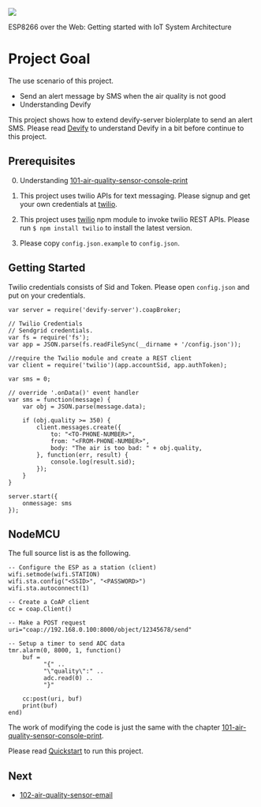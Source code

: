![](http://res.cloudinary.com/jollen/image/upload/h_110/v1455862763/devify-logo_rh63vl.png)

ESP8266 over the Web: Getting started with IoT System Architecture

# Project Goal

The use scenario of this project.

* Send an alert message by SMS when the air quality is not good
* Understanding Devify

This project shows how to extend devify-server biolerplate to send an alert SMS. Please read [Devify](https://github.com/DevifyPlatform/devify-server/blob/master/README.md) to understand Devify in a bit before continue to this project.

## Prerequisites

0. Understanding [101-air-quality-sensor-console-print](../101-air-quality-sensor-console-print)

1. This project uses twilio APIs for text messaging. Please signup and get your own credentials at [twilio](https://www.twilio.com).

2. This project uses [twilio](https://www.npmjs.com/package/twilio) npm module to invoke twilio REST APIs. Please run `$ npm install twilio` to install the latest version.

3. Please copy ```config.json.example``` to ```config.json```.

## Getting Started

Twilio credentials consists of Sid and Token. Please open ```config.json``` and put on your credentials.

```
var server = require('devify-server').coapBroker;

// Twilio Credentials 
// Sendgrid credentials.
var fs = require('fs');
var app = JSON.parse(fs.readFileSync(__dirname + '/config.json'));
 
//require the Twilio module and create a REST client 
var client = require('twilio')(app.accountSid, app.authToken); 

var sms = 0;

// override '.onData()' event handler
var sms = function(message) {
	var obj = JSON.parse(message.data);

	if (obj.quality >= 350) {
		client.messages.create({ 
			to: "<TO-PHONE-NUMBER>", 
			from: "<FROM-PHONE-NUMBER>", 
			body: "The air is too bad: " + obj.quality,   
		}, function(err, result) { 
			console.log(result.sid); 
		});
	}
}

server.start({
	onmessage: sms
});
```

## NodeMCU

The full source list is as the following.

```
-- Configure the ESP as a station (client)
wifi.setmode(wifi.STATION)  
wifi.sta.config("<SSID>", "<PASSWORD>")  
wifi.sta.autoconnect(1)

-- Create a CoAP client
cc = coap.Client()

-- Make a POST request
uri="coap://192.168.0.100:8000/object/12345678/send"

-- Setup a timer to send ADC data
tmr.alarm(0, 8000, 1, function() 
    buf = 
          "{" ..
          "\"quality\":" ..
          adc.read(0) ..
          "}"
    
    cc:post(uri, buf)
    print(buf)
end)
```

The work of modifying the code is just the same with the chapter [101-air-quality-sensor-console-print](../101-air-quality-sensor-console-print).

Please read [Quickstart](101-air-quality-sensor-console-print#quickstart) to run this project.

## Next

* [102-air-quality-sensor-email](../102-air-quality-sensor-email)